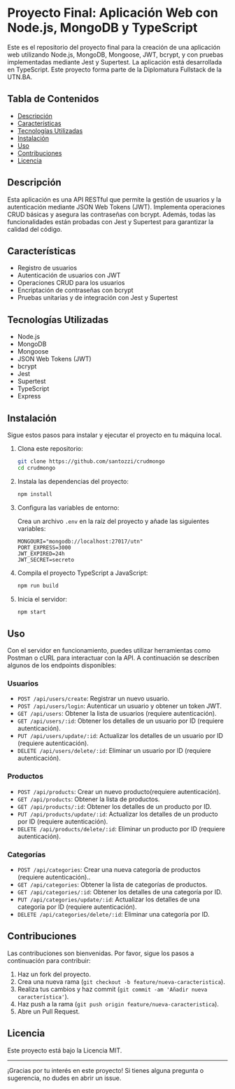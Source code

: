 # Proyecto Final: Aplicación Web con Node.js, MongoDB y TypeScript

Este es el repositorio del proyecto final para la creación de una aplicación web utilizando Node.js, MongoDB, Mongoose, JWT, bcrypt, y con pruebas implementadas mediante Jest y Supertest. La aplicación está desarrollada en TypeScript. Este proyecto forma parte de la Diplomatura Fullstack de la UTN.BA.

## Tabla de Contenidos
- [Descripción](#descripción)
- [Características](#características)
- [Tecnologías Utilizadas](#tecnologías-utilizadas)
- [Instalación](#instalación)
- [Uso](#uso)
- [Contribuciones](#contribuciones)
- [Licencia](#licencia)

## Descripción

Esta aplicación es una API RESTful que permite la gestión de usuarios y la autenticación mediante JSON Web Tokens (JWT). Implementa operaciones CRUD básicas y asegura las contraseñas con bcrypt. Además, todas las funcionalidades están probadas con Jest y Supertest para garantizar la calidad del código.

## Características

- Registro de usuarios
- Autenticación de usuarios con JWT
- Operaciones CRUD para los usuarios
- Encriptación de contraseñas con bcrypt
- Pruebas unitarias y de integración con Jest y Supertest

## Tecnologías Utilizadas

- Node.js
- MongoDB
- Mongoose
- JSON Web Tokens (JWT)
- bcrypt
- Jest
- Supertest
- TypeScript
- Express

## Instalación

Sigue estos pasos para instalar y ejecutar el proyecto en tu máquina local.

1. Clona este repositorio:

    ```bash
    git clone https://github.com/santozzi/crudmongo
    cd crudmongo
    ```

2. Instala las dependencias del proyecto:

    ```bash
    npm install
    ```

3. Configura las variables de entorno:

    Crea un archivo `.env` en la raíz del proyecto y añade las siguientes variables:

    ```env
    MONGOURI="mongodb://localhost:27017/utn"
    PORT_EXPRESS=3000
    JWT_EXPIRED=24h
    JWT_SECRET=secreto
    ```

4. Compila el proyecto TypeScript a JavaScript:

    ```bash
    npm run build
    ```

5. Inicia el servidor:

    ```bash
    npm start
    ```

## Uso

Con el servidor en funcionamiento, puedes utilizar herramientas como Postman o cURL para interactuar con la API. A continuación se describen algunos de los endpoints disponibles:

### Usuarios
- `POST /api/users/create`: Registrar un nuevo usuario.
- `POST /api/users/login`: Autenticar un usuario y obtener un token JWT.
- `GET /api/users`: Obtener la lista de usuarios (requiere autenticación).
- `GET /api/users/:id`: Obtener los detalles de un usuario por ID (requiere autenticación).
- `PUT /api/users/update/:id`: Actualizar los detalles de un usuario por ID (requiere autenticación).
- `DELETE /api/users/delete/:id`: Eliminar un usuario por ID (requiere autenticación).

### Productos
- `POST /api/products`: Crear un nuevo producto(requiere autenticación).
- `GET /api/products`: Obtener la lista de productos.
- `GET /api/products/:id`: Obtener los detalles de un producto por ID.
- `PUT /api/products/update/:id`: Actualizar los detalles de un producto por ID (requiere autenticación).
- `DELETE /api/products/delete/:id`: Eliminar un producto por ID (requiere autenticación).

### Categorías
- `POST /api/categories`: Crear una nueva categoría de productos (requiere autenticación)..
- `GET /api/categories`: Obtener la lista de categorías de productos.
- `GET /api/categories/:id`: Obtener los detalles de una categoría por ID.
- `PUT /api/categories/update/:id`: Actualizar los detalles de una categoría por ID (requiere autenticación).
- `DELETE /api/categories/delete/:id`: Eliminar una categoría por ID.

## Contribuciones

Las contribuciones son bienvenidas. Por favor, sigue los pasos a continuación para contribuir:

1. Haz un fork del proyecto.
2. Crea una nueva rama (`git checkout -b feature/nueva-caracteristica`).
3. Realiza tus cambios y haz commit (`git commit -am 'Añadir nueva característica'`).
4. Haz push a la rama (`git push origin feature/nueva-caracteristica`).
5. Abre un Pull Request.

## Licencia

Este proyecto está bajo la Licencia MIT. 

---

¡Gracias por tu interés en este proyecto! Si tienes alguna pregunta o sugerencia, no dudes en abrir un issue.




